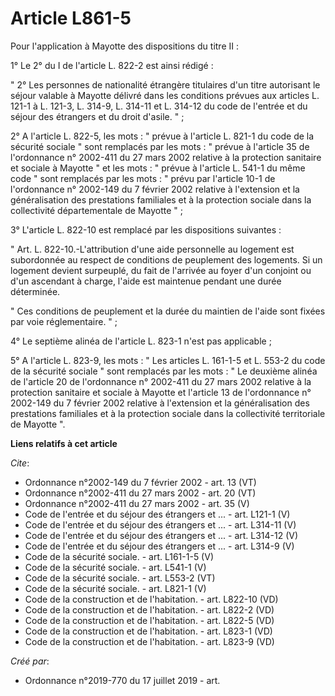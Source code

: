 # Article L861-5

Pour l'application à Mayotte des dispositions du titre II : 

1° Le 2° du I de l'article L. 822-2 est ainsi rédigé : 

" 2° Les personnes de nationalité étrangère titulaires d'un titre autorisant le séjour valable à Mayotte délivré dans les
conditions prévues aux articles L. 121-1 à L. 121-3, L. 314-9, L. 314-11 et L. 314-12 du code de l'entrée et du séjour des
étrangers et du droit d'asile. " ; 

2° A l'article L. 822-5, les mots : " prévue à l'article L. 821-1 du code de la sécurité sociale " sont remplacés par les
mots : " prévue à l'article 35 de l'ordonnance n° 2002-411 du 27 mars 2002 relative à la protection sanitaire et sociale à
Mayotte " et les mots : " prévue à l'article L. 541-1 du même code " sont remplacés par les mots : " prévu par l'article 10-1
de l'ordonnance n° 2002-149 du 7 février 2002 relative à l'extension et la généralisation des prestations familiales et à la
protection sociale dans la collectivité départementale de Mayotte " ; 

3° L'article L. 822-10 est remplacé par les dispositions suivantes : 

" Art. L. 822-10.-L'attribution d'une aide personnelle au logement est subordonnée au respect de conditions de peuplement des
logements. Si un logement devient surpeuplé, du fait de l'arrivée au foyer d'un conjoint ou d'un ascendant à charge, l'aide
est maintenue pendant une durée déterminée. 

" Ces conditions de peuplement et la durée du maintien de l'aide sont fixées par voie réglementaire. " ; 

4° Le septième alinéa de l'article L. 823-1 n'est pas applicable ; 

5° A l'article L. 823-9, les mots : " Les articles L. 161-1-5 et L. 553-2 du code de la sécurité sociale " sont remplacés par
les mots : " Le deuxième alinéa de l'article 20 de l'ordonnance n° 2002-411 du 27 mars 2002 relative à la protection
sanitaire et sociale à Mayotte et l'article 13 de l'ordonnance n° 2002-149 du 7 février 2002 relative à l'extension et la
généralisation des prestations familiales et à la protection sociale dans la collectivité territoriale de Mayotte ".

**Liens relatifs à cet article**

_Cite_:

  - Ordonnance n°2002-149 du 7 février 2002 - art. 13 (VT)
  - Ordonnance n°2002-411 du 27 mars 2002 - art. 20 (VT)
  - Ordonnance n°2002-411 du 27 mars 2002 - art. 35 (V)
  - Code de l'entrée et du séjour des étrangers et ... - art. L121-1 (V)
  - Code de l'entrée et du séjour des étrangers et ... - art. L314-11 (V)
  - Code de l'entrée et du séjour des étrangers et ... - art. L314-12 (V)
  - Code de l'entrée et du séjour des étrangers et ... - art. L314-9 (V)
  - Code de la sécurité sociale. - art. L161-1-5 (V)
  - Code de la sécurité sociale. - art. L541-1 (V)
  - Code de la sécurité sociale. - art. L553-2 (VT)
  - Code de la sécurité sociale. - art. L821-1 (V)
  - Code de la construction et de l'habitation. - art. L822-10 (VD)
  - Code de la construction et de l'habitation. - art. L822-2 (VD)
  - Code de la construction et de l'habitation. - art. L822-5 (VD)
  - Code de la construction et de l'habitation. - art. L823-1 (VD)
  - Code de la construction et de l'habitation. - art. L823-9 (VD)

_Créé par_:

  - Ordonnance n°2019-770 du 17 juillet 2019 - art.
